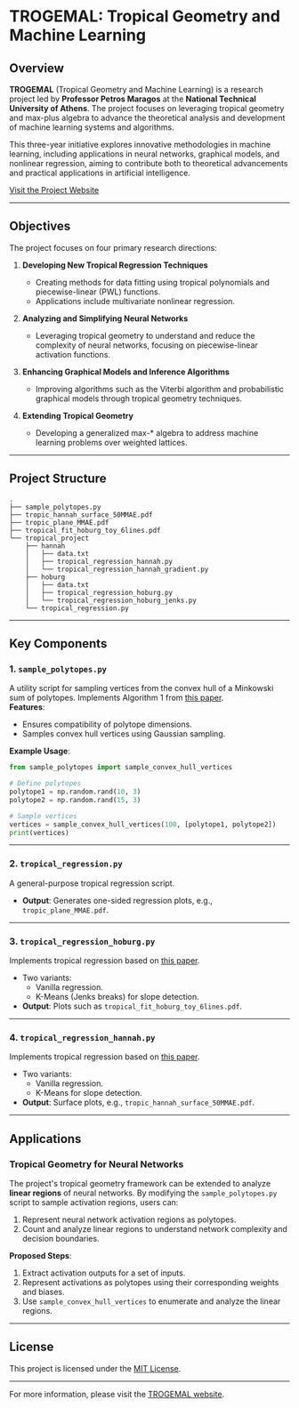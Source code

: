 # TROGEMAL: Tropical Geometry and Machine Learning

## Overview

**TROGEMAL** (Tropical Geometry and Machine Learning) is a research project led by **Professor Petros Maragos** at the **National Technical University of Athens**. The project focuses on leveraging tropical geometry and max-plus algebra to advance the theoretical analysis and development of machine learning systems and algorithms.

This three-year initiative explores innovative methodologies in machine learning, including applications in neural networks, graphical models, and nonlinear regression, aiming to contribute both to theoretical advancements and practical applications in artificial intelligence.

[Visit the Project Website](https://robotics.ntua.gr/trogemal/)

---

## Objectives

The project focuses on four primary research directions:

1. **Developing New Tropical Regression Techniques**  
   - Creating methods for data fitting using tropical polynomials and piecewise-linear (PWL) functions.  
   - Applications include multivariate nonlinear regression.

2. **Analyzing and Simplifying Neural Networks**  
   - Leveraging tropical geometry to understand and reduce the complexity of neural networks, focusing on piecewise-linear activation functions.

3. **Enhancing Graphical Models and Inference Algorithms**  
   - Improving algorithms such as the Viterbi algorithm and probabilistic graphical models through tropical geometry techniques.

4. **Extending Tropical Geometry**  
   - Developing a generalized max-* algebra to address machine learning problems over weighted lattices.

---

## Project Structure

```plaintext
.
├── sample_polytopes.py
├── tropic_hannah_surface_50MMAE.pdf
├── tropic_plane_MMAE.pdf
├── tropical_fit_hoburg_toy_6lines.pdf
└── tropical_project
    ├── hannah
    │   ├── data.txt
    │   ├── tropical_regression_hannah.py
    │   └── tropical_regression_hannah_gradient.py
    ├── hoburg
    │   ├── data.txt
    │   ├── tropical_regression_hoburg.py
    │   └── tropical_regression_hoburg_jenks.py
    └── tropical_regression.py
```

---

## Key Components

### 1. **`sample_polytopes.py`**
A utility script for sampling vertices from the convex hull of a Minkowski sum of polytopes. Implements Algorithm 1 from [this paper](https://arxiv.org/abs/1805.08749).  
**Features**:
- Ensures compatibility of polytope dimensions.
- Samples convex hull vertices using Gaussian sampling.

**Example Usage**:
```python
from sample_polytopes import sample_convex_hull_vertices

# Define polytopes
polytope1 = np.random.rand(10, 3)
polytope2 = np.random.rand(15, 3)

# Sample vertices
vertices = sample_convex_hull_vertices(100, [polytope1, polytope2])
print(vertices)
```

---

### 2. **`tropical_regression.py`**
A general-purpose tropical regression script.  
- **Output**: Generates one-sided regression plots, e.g., `tropic_plane_MMAE.pdf`.

---

### 3. **`tropical_regression_hoburg.py`**
Implements tropical regression based on [this paper](https://link.springer.com/article/10.1007/s11081-016-9332-3).  
- Two variants:
  - Vanilla regression.
  - K-Means (Jenks breaks) for slope detection.
- **Output**: Plots such as `tropical_fit_hoburg_toy_6lines.pdf`.

---

### 4. **`tropical_regression_hannah.py`**
Implements tropical regression based on [this paper](https://arxiv.org/abs/1105.1924).  
- Two variants:
  - Vanilla regression.
  - K-Means for slope detection.
- **Output**: Surface plots, e.g., `tropic_hannah_surface_50MMAE.pdf`.

---

## Applications

### Tropical Geometry for Neural Networks
The project's tropical geometry framework can be extended to analyze **linear regions** of neural networks. By modifying the `sample_polytopes.py` script to sample activation regions, users can:

1. Represent neural network activation regions as polytopes.
2. Count and analyze linear regions to understand network complexity and decision boundaries.

**Proposed Steps**:
1. Extract activation outputs for a set of inputs.
2. Represent activations as polytopes using their corresponding weights and biases.
3. Use `sample_convex_hull_vertices` to enumerate and analyze the linear regions.

---


## License

This project is licensed under the [MIT License](LICENSE).

---

For more information, please visit the [TROGEMAL website](https://robotics.ntua.gr/trogemal/).
